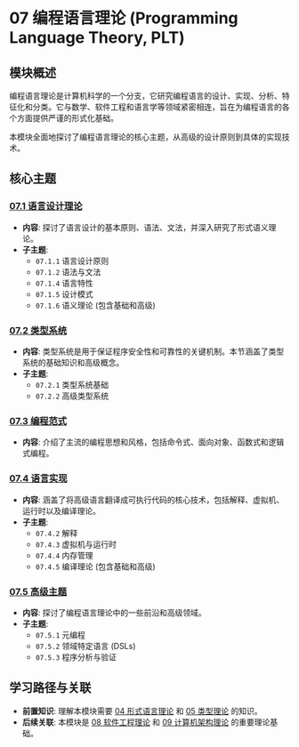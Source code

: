 # 07 编程语言理论 (Programming Language Theory, PLT)

## 模块概述

编程语言理论是计算机科学的一个分支，它研究编程语言的设计、实现、分析、特征化和分类。它与数学、软件工程和语言学等领域紧密相连，旨在为编程语言的各个方面提供严谨的形式化基础。

本模块全面地探讨了编程语言理论的核心主题，从高级的设计原则到具体的实现技术。

## 核心主题

### [07.1 语言设计理论](./07.1_Language_Design_Theory/README.md)

- **内容**: 探讨了语言设计的基本原则、语法、文法，并深入研究了形式语义理论。
- **子主题**:
  - `07.1.1` 语言设计原则
  - `07.1.2` 语法与文法
  - `07.1.4` 语言特性
  - `07.1.5` 设计模式
  - `07.1.6` 语义理论 (包含基础和高级)

### [07.2 类型系统](./07.2_Type_Systems/README.md)

- **内容**: 类型系统是用于保证程序安全性和可靠性的关键机制。本节涵盖了类型系统的基础知识和高级概念。
- **子主题**:
  - `07.2.1` 类型系统基础
  - `07.2.2` 高级类型系统

### [07.3 编程范式](./07.3_Programming_Paradigms/README.md)

- **内容**: 介绍了主流的编程思想和风格，包括命令式、面向对象、函数式和逻辑式编程。

### [07.4 语言实现](./07.4_Language_Implementation/README.md)

- **内容**: 涵盖了将高级语言翻译成可执行代码的核心技术，包括解释、虚拟机、运行时以及编译理论。
- **子主题**:
  - `07.4.2` 解释
  - `07.4.3` 虚拟机与运行时
  - `07.4.4` 内存管理
  - `07.4.5` 编译理论 (包含基础和高级)

### [07.5 高级主题](./07.5_Advanced_Topics/README.md)

- **内容**: 探讨了编程语言理论中的一些前沿和高级领域。
- **子主题**:
  - `07.5.1` 元编程
  - `07.5.2` 领域特定语言 (DSLs)
  - `07.5.3` 程序分析与验证

## 学习路径与关联

- **前置知识**: 理解本模块需要 [04 形式语言理论](../04_Formal_Language_Theory/README.md) 和 [05 类型理论](../05_Type_Theory/README.md) 的知识。
- **后续关联**: 本模块是 [08 软件工程理论](../08_Software_Engineering_Theory/README.md) 和 [09 计算机架构理论](../09_Computer_Architecture_Theory/README.md) 的重要理论基础。
